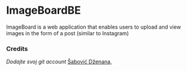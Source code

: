 # ImageBoardBE

ImageBoard is a web application that enables users to upload and view images in the form of a post (similar to Instagram)

### Credits
*Dodajte svoj git account*
[Šabović Dženana](https://github.com/dsabovic1), 

